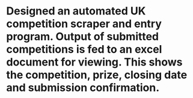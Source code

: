 # Designed an automated UK competition scraper and entry program. Output of submitted competitions is fed to an excel document for viewing. This shows the competition, prize, closing date and submission confirmation. 
